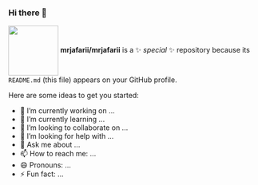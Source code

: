 ### Hi there 👋
<a href="URL_REDIRECT" target="blank"><img align="center" src="https://www.icodesolution.com/resource/images/mobile-app-development.gif" height="100" /></a>
**mrjafarii/mrjafarii** is a ✨ _special_ ✨ repository because its `README.md` (this file) appears on your GitHub profile.

Here are some ideas to get you started:

- 🔭 I’m currently working on ...
- 🌱 I’m currently learning ...
- 👯 I’m looking to collaborate on ...
- 🤔 I’m looking for help with ...
- 💬 Ask me about ...
- 📫 How to reach me: ...
- 😄 Pronouns: ...
- ⚡ Fun fact: ...

